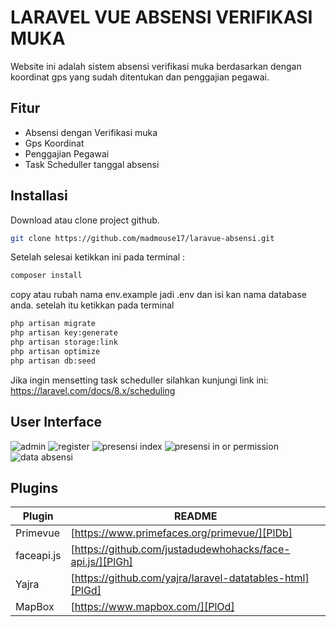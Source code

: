 # LARAVEL VUE ABSENSI VERIFIKASI MUKA

Website ini adalah sistem absensi verifikasi muka berdasarkan dengan koordinat gps yang sudah ditentukan dan penggajian pegawai.

## Fitur

- Absensi dengan Verifikasi muka 
- Gps Koordinat
- Penggajian Pegawai
- Task Scheduller tanggal absensi


## Installasi

Download atau clone project github.

```sh
git clone https://github.com/madmouse17/laravue-absensi.git
```

Setelah selesai ketikkan ini pada terminal :

```sh
composer install
```
copy atau rubah nama env.example jadi .env dan isi kan nama database anda.
setelah itu ketikkan pada terminal 
```sh
php artisan migrate
php artisan key:generate
php artisan storage:link
php artisan optimize
php artisan db:seed
```
Jika ingin mensetting task scheduller silahkan kunjungi link ini: https://laravel.com/docs/8.x/scheduling

## User Interface

![admin](https://user-images.githubusercontent.com/33163281/146333803-811d6808-de66-493e-90be-06be4dd44b65.png)
![register](https://user-images.githubusercontent.com/33163281/146333795-5340e685-4d81-4c6a-bdca-72f2a7440a1d.png)
![presensi index](https://user-images.githubusercontent.com/33163281/146333810-3bbeb9b0-7a36-4f66-a66d-05a1e431ab71.png)
![presensi in or permission](https://user-images.githubusercontent.com/33163281/146333807-22cd0686-5de9-4b9e-b6b5-309ad6c779db.png)
![data absensi](https://user-images.githubusercontent.com/33163281/146333804-c3e2cd1d-d960-44e4-b39c-4b88d16fbec6.png)

## Plugins

| Plugin | README |
| ------ | ------ |
| Primevue | [https://www.primefaces.org/primevue/][PlDb] |
| faceapi.js | [https://github.com/justadudewhohacks/face-api.js/][PlGh] |
| Yajra | [https://github.com/yajra/laravel-datatables-html][PlGd] |
| MapBox | [https://www.mapbox.com/][PlOd] |





